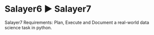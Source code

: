 # Salayer6 ► Salayer7
Salayer7 Requirements:
Plan, Execute and Document a real-world data science task in python.
